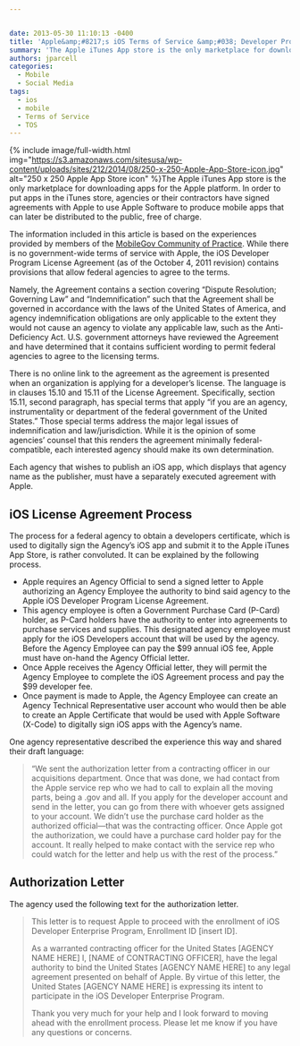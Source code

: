 ```yaml
---


date: 2013-05-30 11:10:13 -0400
title: 'Apple&amp;#8217;s iOS Terms of Service &amp;#038; Developer Program License Agreement'
summary: 'The Apple iTunes App store is the only marketplace for downloading apps for the Apple platform. In order to put apps in the iTunes store, agencies or their contractors have signed agreements with Apple to use Apple Software to produce mobile apps that can later be'
authors: jparcell
categories:
  - Mobile
  - Social Media
tags:
  - ios
  - mobile
  - Terms of Service
  - TOS
---
```



{% include image/full-width.html img="https://s3.amazonaws.com/sitesusa/wp-content/uploads/sites/212/2014/08/250-x-250-Apple-App-Store-icon.jpg" alt="250 x 250 Apple App Store icon" %}The Apple iTunes App store is the only marketplace for downloading apps for the Apple platform. In order to put apps in the iTunes store, agencies or their contractors have signed agreements with Apple to use Apple Software to produce mobile apps that can later be distributed to the public, free of charge.

The information included in this article is based on the experiences provided by members of the [MobileGov Community of Practice](https://www.WHATEVER/communities/mobile/). While there is no government-wide terms of service with Apple, the iOS Developer Program License Agreement (as of the October 4, 2011 revision) contains provisions that allow federal agencies to agree to the terms.

Namely, the Agreement contains a section covering “Dispute Resolution; Governing Law” and “Indemnification” such that the Agreement shall be governed in accordance with the laws of the United States of America, and agency indemnification obligations are only applicable to the extent they would not cause an agency to violate any applicable law, such as the Anti-Deficiency Act. U.S. government attorneys have reviewed the Agreement and have determined that it contains sufficient wording to permit federal agencies to agree to the licensing terms.

There is no online link to the agreement as the agreement is presented when an organization is applying for a developer’s license. The language is in clauses 15.10 and 15.11 of the License Agreement. Specifically, section 15.11, second paragraph, has special terms that apply “if you are an agency, instrumentality or department of the federal government of the United States.” Those special terms address the major legal issues of indemnification and law/jurisdiction. While it is the opinion of some agencies’ counsel that this renders the agreement minimally federal-compatible, each interested agency should make its own determination.

Each agency that wishes to publish an iOS app, which displays that agency name as the publisher, must have a separately executed agreement with Apple.

## iOS License Agreement Process

The process for a federal agency to obtain a developers certificate, which is used to digitally sign the Agency’s iOS app and submit it to the Apple iTunes App Store, is rather convoluted. It can be explained by the following process.

  * Apple requires an Agency Official to send a signed letter to Apple authorizing an Agency Employee the authority to bind said agency to the Apple iOS Developer Program License Agreement.
  * This agency employee is often a Government Purchase Card (P-Card) holder, as P-Card holders have the authority to enter into agreements to purchase services and supplies. This designated agency employee must apply for the iOS Developers account that will be used by the agency. Before the Agency Employee can pay the $99 annual iOS fee, Apple must have on-hand the Agency Official letter.
  * Once Apple receives the Agency Official letter, they will permit the Agency Employee to complete the iOS Agreement process and pay the $99 developer fee.
  * Once payment is made to Apple, the Agency Employee can create an Agency Technical Representative user account who would then be able to create an Apple Certificate that would be used with Apple Software (X-Code) to digitally sign iOS apps with the Agency’s name.

One agency representative described the experience this way and shared their draft language:

> “We sent the authorization letter from a contracting officer in our acquisitions department. Once that was done, we had contact from the Apple service rep who we had to call to explain all the moving parts, being a .gov and all. If you apply for the developer account and send in the letter, you can go from there with whoever gets assigned to your account. We didn’t use the purchase card holder as the authorized official—that was the contracting officer. Once Apple got the authorization, we could have a purchase card holder pay for the account. It really helped to make contact with the service rep who could watch for the letter and help us with the rest of the process.”

## Authorization Letter

The agency used the following text for the authorization letter.

> This letter is to request Apple to proceed with the enrollment of iOS Developer Enterprise Program, Enrollment ID [insert ID].
> 
> As a warranted contracting officer for the United States [AGENCY NAME HERE] I, [NAME of CONTRACTING OFFICER], have the legal authority to bind the United States [AGENCY NAME HERE] to any legal agreement presented on behalf of Apple. By virtue of this letter, the United States [AGENCY NAME HERE] is expressing its intent to participate in the iOS Developer Enterprise Program.
> 
> Thank you very much for your help and I look forward to moving ahead with the enrollment process. Please let me know if you have any questions or concerns.